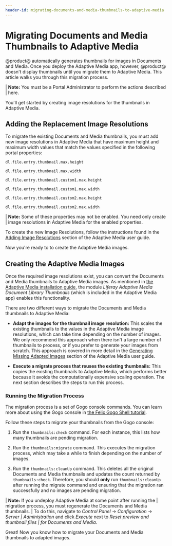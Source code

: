 ```yaml
---
header-id: migrating-documents-and-media-thumbnails-to-adaptive-media
---
```


# Migrating Documents and Media Thumbnails to Adaptive Media

@product@ automatically generates thumbnails for images in Documents and Media.
Once you deploy the Adaptive Media app, however, @product@ doesn't display 
thumbnails until you migrate them to Adaptive Media. This article walks you
through this migration process. 

| **Note:** You must be a Portal Administrator to perform the actions described
| here.

You'll get started by creating image resolutions for the thumbnails in Adaptive 
Media. 

## Adding the Replacement Image Resolutions

To migrate the existing Documents and Media thumbnails, you must add new image 
resolutions in Adaptive Media that have maximum height and maximum width values 
that match the values specified in the following portal properties: 

    dl.file.entry.thumbnail.max.height

    dl.file.entry.thumbnail.max.width

    dl.file.entry.thumbnail.custom1.max.height

    dl.file.entry.thumbnail.custom1.max.width

    dl.file.entry.thumbnail.custom2.max.height

    dl.file.entry.thumbnail.custom2.max.width

| **Note:** Some of these properties may not be enabled. You need only create
| image resolutions in Adaptive Media for the enabled properties.

To create the new Image Resolutions, follow the instructions found in the 
[Adding Image Resolutions](/docs/7-0/user/-/knowledge_base/u/adding-image-resolutions) 
section of the Adaptive Media user guide. 

Now you're ready to to create the Adaptive Media images. 

## Creating the Adaptive Media Images

Once the required image resolutions exist, you can convert the Documents and 
Media thumbnails to Adaptive Media images. As mentioned in 
[the Adaptive Media installation guide](/docs/7-0/user/-/knowledge_base/u/installing-adaptive-media), 
the module *Liferay Adaptive Media Document Library Thumbnails* (which is 
included in the Adaptive Media app) enables this functionality. 

There are two different ways to migrate the Documents and Media thumbnails to 
Adaptive Media: 

-   **Adapt the images for the thumbnail image resolution:** This scales the 
    existing thumbnails to the values in the Adaptive Media image resolutions, 
    which can take time depending on the number of images. We only recommend 
    this approach when there isn't a large number of thumbnails to process, or 
    if you prefer to generate your images from scratch. This approach is covered 
    in more detail in the 
    [Generating Missing Adapted Images](/docs/7-0/user/-/knowledge_base/u/managing-image-resolutions#generating-missing-image-resolutions) 
    section of the Adaptive Media user guide. 

-   **Execute a migrate process that reuses the existing thumbnails:** This 
    copies the existing thumbnails to Adaptive Media, which performs better
    because it avoids the computationally expensive scaling operation.
    The next section describes the steps to run this process. 

### Running the Migration Process

The migration process is a set of Gogo console commands. You can learn more
about using the Gogo console in 
[the Felix Gogo Shell tutorial](/docs/7-0/reference/-/knowledge_base/r/using-the-felix-gogo-shell). 

Follow these steps to migrate your thumbnails from the Gogo console:

1.  Run the `thumbnails:check` command. For each instance, this lists how many 
    thumbnails are pending migration. 

2.  Run the `thumbnails:migrate` command. This executes the migration process, 
    which may take a while to finish depending on the number of images. 

3.  Run the `thumbnails:cleanUp` command. This deletes all the original 
    Documents and Media thumbnails and updates the count returned by 
    `thumbnails:check`. Therefore, you should **only** run `thumbnails:cleanUp`
    after running the migrate command and ensuring that the migration ran 
    successfully and no images are pending migration. 

| **Note:** If you undeploy Adaptive Media at some point after running the
| migration process, you must regenerate the Documents and Media thumbnails.
| To do this, navigate to *Control Panel* &rarr; *Configuration* &rarr; *Server
| Administration* and click *Execute* next to *Reset preview and thumbnail files
| for Documents and Media*.

Great! Now you know how to migrate your Documents and Media thumbnails to 
adapted images. 
